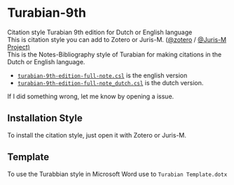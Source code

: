 # Turabian-9th
Citation style Turabian 9th edition for Dutch or English language </br>
This is citation style you can add to Zotero or Juris-M. ([@zotero](https://github.com/zotero) / [@Juris-M Project)](https://github.com/Juris-M)  </br>
This is the Notes-Bibliography style of Turabian for making citations in the Dutch or English language.
 - [`turabian-9th-edition-full-note.csl`](https://raw.githubusercontent.com/BPower0036/Turabian-9th/main/turabian-9th-edition-full-note.csl) is the english version
 - [`turabian-9th-edition-full-note_dutch.csl`](https://raw.githubusercontent.com/BPower0036/Turabian-9th/main/turabian-9th-edition-full-note_dutch.csl) is the dutch version.
</p>
If I did something wrong, let me know by opening a issue.

## Installation Style
To install the citation style, just open it with Zotero or Juris-M.

## Template
To use the Turabbian style in Microsoft Word use to `Turabian Template.dotx`
